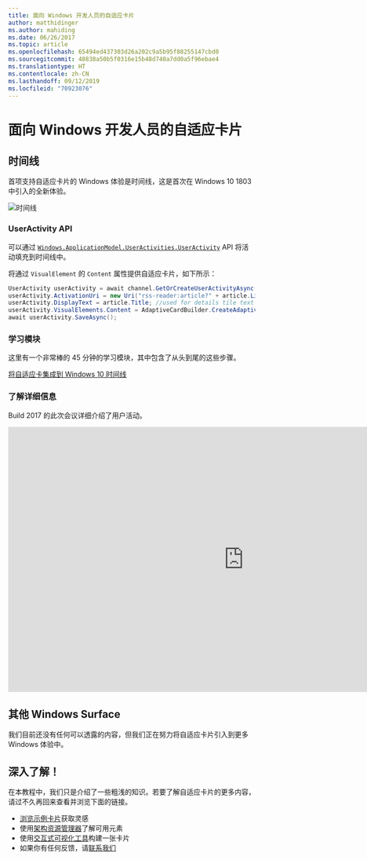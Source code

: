 ```yaml
---
title: 面向 Windows 开发人员的自适应卡片
author: matthidinger
ms.author: mahiding
ms.date: 06/26/2017
ms.topic: article
ms.openlocfilehash: 65494ed437303d26a202c9a5b95f88255147cbd0
ms.sourcegitcommit: 48838a50b5f0316e15b48d740a7dd0a5f96ebae4
ms.translationtype: HT
ms.contentlocale: zh-CN
ms.lasthandoff: 09/12/2019
ms.locfileid: "70923076"
---
```

# <a name="adaptive-cards-for-windows-developers"></a>面向 Windows 开发人员的自适应卡片

## <a name="timeline"></a>时间线

首项支持自适应卡片的 Windows 体验是时间线，这是首次在 Windows 10 1803 中引入的全新体验。 

![时间线](media/windows/timeline.png)

### <a name="useractivity-api"></a>UserActivity API

可以通过 [`Windows.ApplicationModel.UserActivities.UserActivity`](https://docs.microsoft.com/en-us/uwp/api/windows.applicationmodel.useractivities.useractivity) API 将活动填充到时间线中。

将通过 `VisualElement` 的 `Content` 属性提供自适应卡片，如下所示：

```csharp
UserActivity userActivity = await channel.GetOrCreateUserActivityAsync(activityId, new HostName("contoso.com"));
userActivity.ActivationUri = new Uri("rss-reader:article?" + article.Link);
userActivity.DisplayText = article.Title; //used for details tile text
userActivity.VisualElements.Content = AdaptiveCardBuilder.CreateAdaptiveCardFromJson(jsonString);
await userActivity.SaveAsync();
```

### <a name="learning-module"></a>学习模块

这里有一个非常棒的 45 分钟的学习模块，其中包含了从头到尾的这些步骤。

[将自适应卡集成到 Windows 10 时间线](https://docs.microsoft.com/en-us/learn/modules/integrate-app-into-windows-10-timeline/)

### <a name="learn-more"></a>了解详细信息

Build 2017 的此次会议详细介绍了用户活动。

<iframe src="https://channel9.msdn.com/Events/Build/2017/B8108/player" width="960" height="540" allowFullScreen frameBorder="0"></iframe>

## <a name="other-windows-surfaces"></a>其他 Windows Surface
我们目前还没有任何可以透露的内容，但我们正在努力将自适应卡片引入到更多 Windows 体验中。

## <a name="dive-in"></a>深入了解！

在本教程中，我们只是介绍了一些粗浅的知识。若要了解自适应卡片的更多内容，请过不久再回来查看并浏览下面的链接。

* [浏览示例卡片](http://adaptivecards.io/samples/)获取灵感
* 使用[架构资源管理器](http://adaptivecards.io/explorer)了解可用元素
* 使用[交互式可视化工具](http://adaptivecards.io/visualizer/index.html?hostApp=Skype)构建一张卡片
* 如果你有任何反馈，请[联系我们](http://adaptivecards.io/connect)

